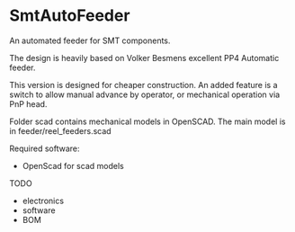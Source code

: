 # SmtAutoFeeder

An automated feeder for SMT components.

The design is heavily based on Volker Besmens excellent PP4 Automatic feeder.

This version is designed for cheaper construction.
An added feature is a switch to allow manual advance by operator, or
mechanical operation via PnP head.

 
Folder scad contains mechanical models in OpenSCAD. The main model is in feeder/reel_feeders.scad


Required software:
- OpenScad for scad models

TODO

- electronics
- software
- BOM

